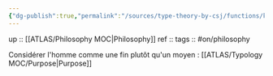 ```yaml
---
{"dg-publish":true,"permalink":"/sources/type-theory-by-csj/functions/kant/","created":"","updated":""}
---
```



up :: [[ATLAS/Philosophy MOC\|Philosophy]]
ref :: 
tags :: #on/philosophy 

Considérer l'homme comme une fin plutôt qu'un moyen : [[ATLAS/Typology MOC/Purpose\|Purpose]] 